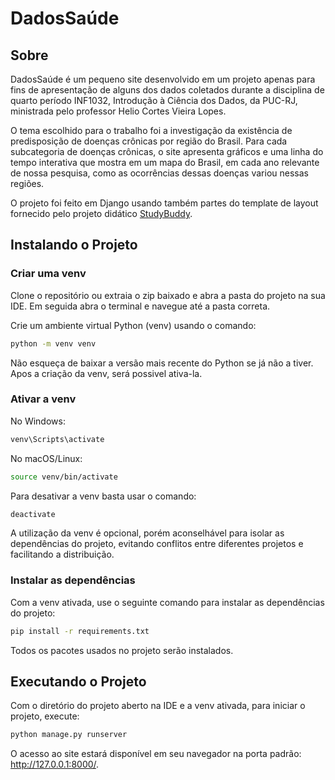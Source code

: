 # DadosSaúde

## Sobre

DadosSaúde é um pequeno site desenvolvido em um projeto apenas para fins de apresentação de alguns dos dados coletados durante a disciplina de quarto período INF1032, Introdução à Ciência dos Dados, da PUC-RJ, ministrada pelo professor Helio Cortes Vieira Lopes.

O tema escolhido para o trabalho foi a investigação da existência de predisposição de doenças crônicas por região do Brasil. Para cada subcategoria de doenças crônicas, o site apresenta gráficos e uma linha do tempo interativa que mostra em um mapa do Brasil, em cada ano relevante de nossa pesquisa, como as ocorrências dessas doenças variou nessas regiões.

O projeto foi feito em Django usando também partes do template de layout fornecido pelo projeto didático [StudyBuddy](https://github.com/divanov11/StudyBud/).

## Instalando o Projeto

### Criar uma venv

Clone o repositório ou extraia o zip baixado e abra a pasta do projeto na sua IDE. Em seguida abra o terminal e navegue até a pasta correta.

Crie um ambiente virtual Python (venv) usando o comando:  
  
```bash
python -m venv venv
```

Não esqueça de baixar a versão mais recente do Python se já não a tiver. Apos a criação da venv, será possivel ativa-la.

### Ativar a venv

No Windows:
```bash
venv\Scripts\activate
```
No macOS/Linux:
```bash
source venv/bin/activate
```
Para desativar a venv basta usar o comando:
```bash
deactivate
```

A utilização da venv é opcional, porém aconselhável para isolar as dependências do projeto, evitando conflitos entre diferentes projetos e facilitando a distribuição.

### Instalar as dependências

Com a venv ativada, use o seguinte comando para instalar as dependências do projeto:
```bash
pip install -r requirements.txt
```
Todos os pacotes usados no projeto serão instalados.

## Executando o Projeto

Com o diretório do projeto aberto na IDE e a venv ativada, para iniciar o projeto, execute:

```bash
python manage.py runserver
```

O acesso ao site estará disponível em seu navegador na porta padrão: http://127.0.0.1:8000/.
